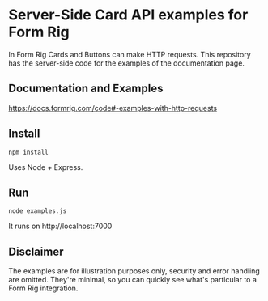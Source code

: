 # Server-Side Card API examples for Form&nbsp;Rig
In Form Rig Cards and Buttons can make HTTP requests. This repository
has the server-side code for the examples of the documentation page.


## Documentation and Examples
https://docs.formrig.com/code#-examples-with-http-requests


## Install
```shell script
npm install
```
Uses Node + Express.


## Run
```shell script
node examples.js
```
It runs on http://localhost:7000


## Disclaimer
The examples are for illustration purposes only, security and error
handling are omitted. They're minimal, so you can quickly see what's
particular to a Form Rig integration.

